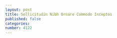 ```yaml
---
layout: post
title: Sollicitudin Nibh Ornare Commodo Inceptos
published: false
categories:
number: 4122
---
```


